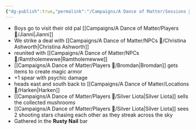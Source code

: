 ```yaml
---
{"dg-publish":true,"permalink":"/Campaigns/A Dance of Matter/Sessions 📝/Session 1009/"}
---
```



- Boys go to visit their old pal [[Campaigns/A Dance of Matter/Players 👤/Jianni\|Jianni]]
- We strike a deal with [[Campaigns/A Dance of Matter/NPCs 🤖/Christina Ashworth\|Christina Ashworth]]
- reunited with [[Campaigns/A Dance of Matter/NPCs 🤖/Ramtholemewwe\|Ramtholemewwe]]
- [[Campaigns/A Dance of Matter/Players 👤/Bromdan\|Bromdan]] gets items to create magic armor
- +1 spear with psychic damage
- heads east and south back to [[Campaigns/A Dance of Matter/Locations 📌/Harken\|Harken]]
- [[Campaigns/A Dance of Matter/Players 👤/Silver Liota\|Silver Liota]] sells the collected mushrooms
- [[Campaigns/A Dance of Matter/Players 👤/Silver Liota\|Silver Liota]] sees 2 shooting stars chasing each other as they streak across the sky
- Gathered in the **Rusty  Nail** bar